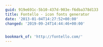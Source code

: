 ```yaml
---
guid: 919e691c-5b10-437d-903e-f6dba378d133
title: Fontello - icon fonts generator
date: '2013-01-04T14:27:52+00:00'
changed: '2019-09-24T14:44:46+00:00'


bookmark_of: 'http://fontello.com/'
---
```




